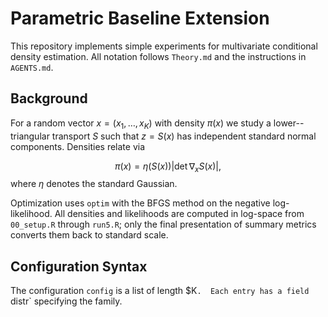 # Parametric Baseline Extension

This repository implements simple experiments for multivariate conditional density estimation.
All notation follows `Theory.md` and the instructions in `AGENTS.md`.

## Background

For a random vector $x = (x_1,\ldots,x_K)$ with density $\pi(x)$ we study a
lower--triangular transport $S$ such that $z = S(x)$ has independent standard
normal components.  Densities relate via

$$\pi(x) = \eta(S(x)) |\det \nabla_x S(x)|,$$
where $\eta$ denotes the standard Gaussian.

Optimization uses `optim` with the BFGS method on the negative log-likelihood.
All densities and likelihoods are computed in log-space from `00_setup.R`
through `run5.R`; only the final presentation of summary metrics converts them
back to standard scale.

## Configuration Syntax

The configuration `config` is a list of length $K`.  Each entry has a field
`distr` specifying the family.  



